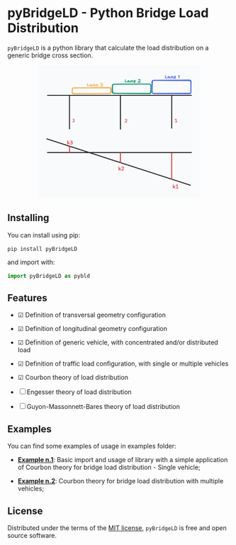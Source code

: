 # pyBridgeLD - Python Bridge Load Distribution

`pyBridgeLD` is a python library that calculate the load distribution on a generic bridge cross section.

<p align="center">
  <img src="docs/Images/IMG.png" height="300">
</p>

## Installing
You can install using pip:

```
pip install pyBridgeLD
```

and import with:

```python
import pyBridgeLD as pybld
```


## Features

- ☑ Definition of transversal geometry configuration
- ☑ Definition of longitudinal geometry configuration
- ☑ Definition of generic vehicle, with concentrated and/or distributed load
- ☑ Definition of traffic load configuration, with single or multiple vehicles

- ☑ Courbon theory of load distribution
- ☐ Engesser theory of load distribution
- ☐ Guyon-Massonnett-Bares theory of load distribution


## Examples
You can find some examples of usage in examples folder:

- [**Example n.1**](https://github.com/RoccoRaimo/pyBridgeLD/blob/main/docs/Notebooks/Example_1.ipynb): Basic import and usage of library with a simple application of Courbon theory for bridge load distribution - Single vehicle;

- [**Example n.2**](https://github.com/RoccoRaimo/pyBridgeLD/blob/main/docs/Notebooks/Example_2.ipynb): Courbon theory for bridge load distribution with multiple vehicles;

## License

Distributed under the terms of the [MIT license](https://github.com/RoccoRaimo/pyBridgeLD/blob/main/LICENSE), `pyBridgeLD` is free and open source software.
